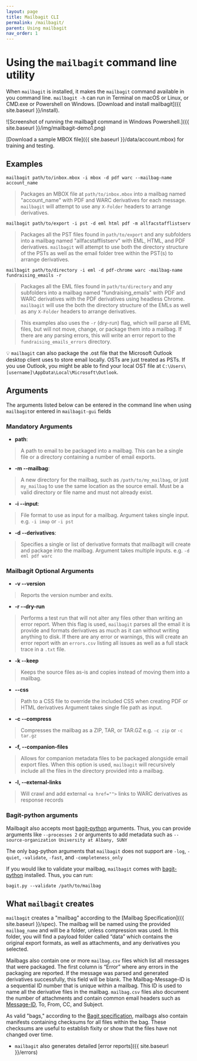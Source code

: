 ```yaml
---
layout: page
title: Mailbagit CLI
permalink: /mailbagit/
parent: Using mailbagit
nav_order: 1
---
```


# Using the `mailbagit` command line utility


When `mailbagit` is installed, it makes the `mailbagit` command available in you command line. `mailbagit -h` can run in Terminal on macOS or Linux, or CMD.exe or Powershell on Windows. [Download and install mailbagit]({{ site.baseurl }}/install).

![Screenshot of running the mailbagit command in Windows Powershell.]({{ site.baseurl }}/img/mailbagit-demo1.png)

[Download a sample MBOX file]({{ site.baseurl }}/data/account.mbox) for training and testing.

## Examples

```
mailbagit path/to/inbox.mbox -i mbox -d pdf warc --mailbag-name account_name
```
> Packages an MBOX file at `path/to/inbox.mbox` into a mailbag named "account_name" with PDF and WARC derivatives for each message. `mailbagit` will attempt to use any `X-Folder` headers to arrange derivatives.

```
mailbagit path/to/export -i pst -d eml html pdf -m allfacstafflistserv
```
> Packages all the PST files found in `path/to/export` and any subfolders into a mailbag named "allfacstafflistserv" with EML, HTML, and PDF derivatives. `mailbagit` will attempt to use both the directory structure of the PSTs as well as the email folder tree within the PST(s) to arrange derivatives.

```
mailbagit path/to/directory -i eml -d pdf-chrome warc -mailbag-name fundraising_emails -r
```
> Packages all the EML files found in `path/to/directory` and any subfolders into a mailbag named "fundraising_emails" with PDF and WARC derivatives with the PDF derivatives using headless Chrome. `mailbagit` will use the both the directory structure of the EMLs as well as any `X-Folder` headers to arrange derivatives.

> This examples also uses the `-r` (dry-run) flag, which will parse all EML files, but will not move, change, or package them into a mailbag. If there are any parsing errors, this will write an error report to the  `fundraising_emails_errors` directory.

💡 `mailbagit` can also package the .ost file that the Microsoft Outlook desktop client uses to store email locally. OSTs are just treated as PSTs. If you use Outlook, you might be able to find your local OST file at `C:\Users\[username]\AppData\Local\Microsoft\Outlook`.

## Arguments

The arguments listed below can be entered in the command line when using `mailbagit`or entered in `mailbagit-gui` fields

### Mandatory Arguments

* **path**:
> A path to email to be packaged into a mailbag. This can be a single file or a directory containing a number of email exports.

* **-m --mailbag**: 
> A new directory for the mailbag, such as `/path/to/my_mailbag`, or just `my_mailbag` to use the same location as the source email. Must be a valid directory or file name and must not already exist.

* **-i --input**:  
> File format to use  as input for a mailbag.
> Argument takes single input.
> e.g. `-i imap` or `-i pst`

* **-d --derivatives**:
> Specifies a single or list of derivative formats that mailbagit will create and package into the mailbag.
> Argument takes multiple inputs.
e.g. `-d eml pdf warc`


### Mailbagit Optional  Arguments

* **-v --version**
> Reports the version number and exits.

* **-r --dry-run**
> Performs a test run that will not alter any files other than writing an error report. When this flag is used, `mailbagit` parses all the email it is provide and formats derivatives as much as it can without writing anything to disk. If there are any error or warnings, this will create an error report with an `errors.csv` listing all issues as well as a full stack trace in a `.txt` file.

* **-k --keep**
> Keeps the source files as-is and copies instead of moving them into a mailbag.

* **--css**
> Path to a CSS file to override the included CSS when creating PDF or HTML derivatives
> Argument takes single file path as input.

* **-c --compress**
> Compresses the mailbag as a ZIP, TAR, or TAR.GZ
> e.g. `-c zip` or `-c tar.gz`

* **-f, --companion-files**
> Allows for companion metadata files to be packaged alongside email export files.
> When this option is used, `mailbagit` will recursively include all the files in the directory provided into a mailbag.

* **-l, --external-links**
> Will crawl and add external `<a href="">` links to WARC derivatives as response records

### Bagit-python arguments

Mailbagit also accepts most [bagit-python](https://github.com/LibraryOfCongress/bagit-python) arguments. Thus, you can provide arguments like `--processes 2` or arguments to add metadata such as `--source-organization University at Albany, SUNY` 

The only bag-python arguments that `mailbagit` does not support are `-log`, `-quiet`, `-validate`, `-fast`, and `-completeness_only`

If you would like to validate your mailbag, `mailbagit` comes with [bagit-python](https://github.com/LibraryOfCongress/bagit-python) installed. Thus, you can run:

```
bagit.py --validate /path/to/mailbag
```

## What `mailbagit` creates

`mailbagit` creates a "mailbag" according to the [Mailbag Specification]({{ site.baseurl }}/spec). The mailbag will be named using the provided `mailbag_name` and will be a folder, unless compression was used. In this folder, you will find a payload folder called “data” which contains the original export formats, as well as attachments, and any derivatives you selected.

Mailbags also contain one or more `mailbag.csv` files which list all messages that were packaged. The first column is “Error” where any  errors in the packaging are reported. If the message was parsed and generated derivatives successfully, this field will be blank. The Mailbag-Message-ID is a sequential ID number that is unique within a mailbag. This ID is used to name all the derivative files in the mailbag. `mailbag.csv` files also document the number of attachments and contain common email headers such as [Message-ID](https://en.wikipedia.org/wiki/Message-ID), To, From, CC, and Subject.

As valid "bags," according to the [Bagit specification](https://tools.ietf.org/html/rfc8493), mailbags also contain manifests containing checksums for all files within the bag. These checksums are useful to establish fixity or show that the files have not changed over time.

* `mailbagit` also generates detailed [error reports]({{ site.baseurl }}/errors) 
